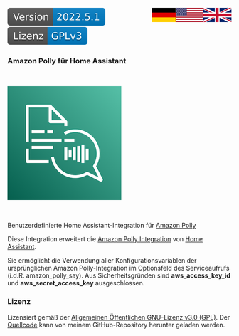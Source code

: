 <a href="INFO.en.md"><img src="docs/images/english.svg" valign="top" align="right"/></a>
<a href="INFO.md"><img src="docs/images/german.svg" valign="top" align="right"/></a>
[![Version][version-badge]][version-url]
[![License][license-badge]][my-license-url]

### Amazon Polly für Home Assistant
<br/>

[![Logo][logo]][polly-url]

<br/>

Benutzerdefinierte Home Assistant-Integration für [Amazon Polly][polly-url]

Diese Integration erweitert die [Amazon Polly Integration][hass-polly] von [Home Assistant][hass-url].

Sie ermöglicht die Verwendung aller Konfigurationsvariablen der ursprünglichen Amazon Polly-Integration im Optionsfeld des Serviceaufrufs (i.d.R. amazon_polly_say). Aus Sicherheitsgründen sind **aws_access_key_id** und **aws_secret_access_key** ausgeschlossen.

### Lizenz

Lizensiert gemäß der [Allgemeinen Öffentlichen GNU-Lizenz v3.0 (GPL)][my-license-url]. Der [Quellcode][github] kann von meinem GitHub-Repository herunter geladen werden.

[license-badge]: docs/images/lizenz.svg
[my-license-url]: LICENSE.md

[version-badge]: docs/images/version.svg
[version-url]: https://github.com/nixe64/Home-Assistant-Blueprint/releases

[logo]: docs/images/polly.png
[polly-url]:https://aws.amazon.com/polly/

[hass-url]: https://www.home-assistant.io/
[hass-polly]: https://www.home-assistant.io/integrations/amazon_polly/
[github]: https://github.com/nixe64/Home-Assistant-Blueprint